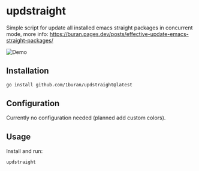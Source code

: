 # updstraight
Simple script for update all installed emacs straight packages in concurrent mode,
more info: https://buran.pages.dev/posts/effective-update-emacs-straight-packages/

![Demo](https://i.imgur.com/YlW5t9H.png)

## Installation

```sh
go install github.com/1buran/updstraight@latest
```

## Configuration

Currently no configuration needed (planned add custom colors).

## Usage

Install and run:

```
updstraight
```
